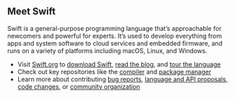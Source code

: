 ## Meet Swift
Swift is a general-purpose programming language that’s approachable for newcomers and powerful for experts. It’s used to develop everything from apps and system software to cloud services and embedded firmware, and runs on a variety of platforms including macOS, Linux, and Windows.

* Visit [Swift.org](https://www.swift.org) to [download Swift](https://www.swift.org/install), [read the blog](https://www.swift.org/blog), and [tour the language](https://docs.swift.org/swift-book/documentation/the-swift-programming-language/guidedtour/)
* Check out key repositories like the [compiler](https://github.com/apple/swift/) and [package manager](https://github.com/apple/swift-package-manager)
* Learn more about contributing [bug reports](https://www.swift.org/contributing/#reporting-bugs), [language and API proposals](https://www.swift.org/contributing/#swift-evolution), [code changes](https://www.swift.org/contributing/#contributing-code), or [community organization](https://www.swift.org/community/)
